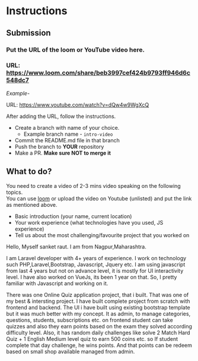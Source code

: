 # Instructions

## **Submission**

### Put the URL of the loom or YouTube video here.

### URL: **https://www.loom.com/share/beb3997cef424b9793ff946d6c548dc7**

_Example-_

URL: https://www.youtube.com/watch?v=dQw4w9WgXcQ

After adding the URL, follow the instructions.

- Create a branch with name of your choice.
  - Example branch name - `intro-video`
- Commit the README.md file in that branch
- Push the branch to **YOUR** repository
- Make a PR. **Make sure NOT to merge it**

## **What to do?**

You need to create a video of 2-3 mins video speaking on the following topics.  
You can use [loom](https://www.loom.com/) or upload the video on Youtube (unlisted) and put the link as mentioned above.

- Basic introduction (your name, current location)
- Your work experience (what technologies have you used, JS experience)
- Tell us about the most challenging/favourite project that you worked on

Hello,
Myself sanket raut. I am from Nagpur,Maharashtra.

I am Laravel developer with 4+ years of experience. I work on technology such PHP,Laravel,Bootstrap,
Javascript, Jquery etc. I am using javascript from last 4 years but not on advance level, it is mostly
for UI interactivity level. I have also worked on VueJs, its been 1 year on that. So, I pretty familiar
with Javascript and working on it.

There was one Online Quiz application project, that i built. That was one of my best & intersting project.
I have built complete project from scratch with frontend and backend. The UI i have built using existing
bootstrap template but it was much better with my concept. It as admin, to manage categories, questions,
students, subscriptions etc.
on frontend student can take quizzes and also they earn points based on the exam they solved according difficulty
level. Also, it has random daily challenges like solve 2 Match Hard Quiz + 1 English Medium level quiz to earn
500 coins etc. so If student complete that day challenge, he wins points. And that points can be redeem based
on small shop available managed from admin.
